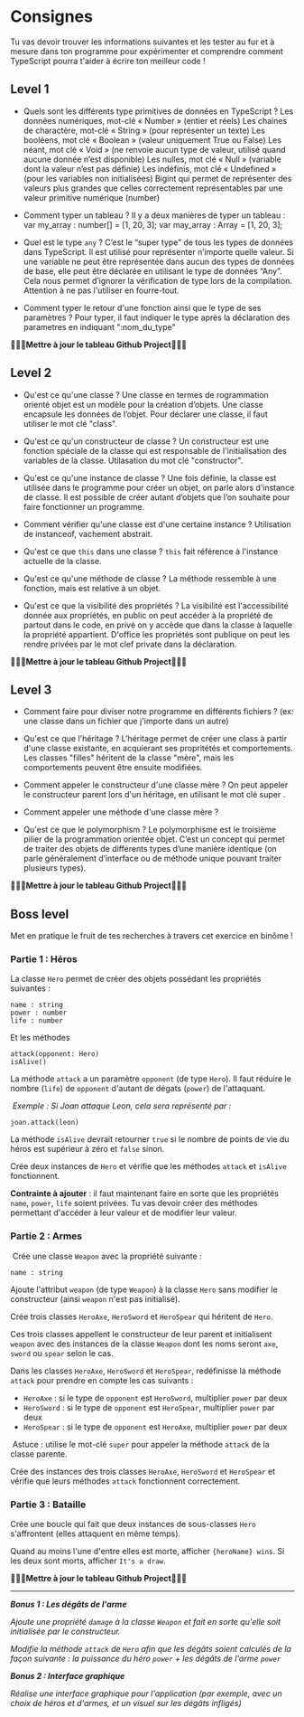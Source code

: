 
# Consignes

Tu vas devoir trouver les informations suivantes et les tester au fur et à mesure dans ton programme pour expérimenter et comprendre comment TypeScript pourra t'aider à écrire ton meilleur code !

## Level 1

- Quels sont les différents type primitives de données en TypeScript ? 
Les données numériques, mot-clé « Number » (entier et réels)
Les chaines de charactère, mot-clé « String » (pour représenter un texte)
Les booléens, mot clé « Boolean » (valeur uniquement True ou False)
Les néant, mot clé « Void » (ne renvoie aucun type de valeur, utilisé quand aucune donnée n’est disponible)
Les nulles, mot clé « Null » (variable dont la valeur n’est pas définie)
Les indéfinis, mot clé « Undefined » (pour les variables non initialisées)
Bigint qui permet de représenter des valeurs plus grandes que celles correctement représentables par une valeur primitive numérique (number)

- Comment typer un tableau ? 
Il y a deux manières de typer un tableau :
var my_array : number[] = [1, 20, 3];
var may_array : Array<number> = [1, 20, 3];

- Quel est le type `any` ?
C’est le “super type” de tous les types de données dans TypeScript. Il est utilisé pour représenter n’importe quelle valeur. Si une variable ne peut être représentée dans aucun des types de données de base, elle peut être déclarée en utilisant le type de données “Any”. Cela nous permet d’ignorer la vérification de type lors de la compilation.
Attention à ne pas l'utiliser en fourre-tout.

- Comment typer le retour d'une fonction ainsi que le type de ses paramètres ? 
Pour typer, il faut indiquer le type après la déclaration des parametres en indiquant ":nom_du_type"


**🎉🎉🎉Mettre à jour le tableau Github Project🎉🎉🎉**

## Level 2

- Qu'est ce qu'une classe ? 
Une classe en termes de rogrammation orienté objet est un modèle pour la création d’objets. Une classe encapsule les données de l’objet.
Pour déclarer une classe, il faut utiliser le mot clé "class".

- Qu'est ce qu'un constructeur de classe ? 
Un constructeur est une fonction spéciale de la classe qui est responsable de l'initialisation des variables de la classe. Utilasation du mot clé "constructor".  

- Qu'est ce qu'une instance de classe ?
Une fois définie, la classe est utilisée dans le programme pour créer un objet, on parle alors d’instance de classe. Il est possible de créer autant d’objets que l’on souhaite pour faire fonctionner un programme.

- Comment vérifier qu'une classe est d'une certaine instance ?
Utilisation de instanceof, vachement abstrait.

- Qu'est ce que `this` dans une classe ?
`this` fait référence à l'instance actuelle de la classe.

- Qu'est ce qu'une méthode de classe ? 
La méthode ressemble à une fonction, mais est relative à un objet.

- Qu'est ce que la visibilité des propriétés ? 
La visibilité est l'accessibilité donnée aux propriétés, en public on peut accéder à la propriété de partout dans le code, en privé on y accède que dans la classe à laquelle la propriété appartient. D'office les propriétés sont publique on peut les rendre privées par le mot clef private dans la déclaration.

**🎉🎉🎉Mettre à jour le tableau Github Project🎉🎉🎉**

## Level 3

- Comment faire pour diviser notre programme en différents fichiers ? (ex: une classe dans un fichier que j'importe dans un autre) 


- Qu'est ce que l'héritage ? 
L'héritage permet de créer une class à partir d'une classe existante, en acquierant ses propritétés et comportements. Les classes "filles" héritent de la classe "mère", mais les comportements peuvent être ensuite modifiées.

- Comment appeler le constructeur d'une classe mère ? 
On peut appeler le constructeur parent lors d'un héritage, en utilisant le mot clé super .

- Comment appeler une méthode d'une classe mère ? 

- Qu'est ce que le polymorphism ? 
Le polymorphisme est le troisième pilier de la programmation orientée objet. C’est un concept qui permet de traiter des objets de différents types d’une manière identique (on parle généralement d’interface ou de méthode unique pouvant traiter plusieurs types).

**🎉🎉🎉Mettre à jour le tableau Github Project🎉🎉🎉**

## Boss level 

Met en pratique le fruit de tes recherches à travers cet exercice en binôme !
### Partie 1 : Héros

La classe `Hero` permet de créer des objets possédant les propriétés suivantes :

    name : string
    power : number
    life : number

​Et les méthodes

    attack(opponent: Hero)
    isAlive()

​La méthode `attack` a un paramètre `opponent` (de type `Hero`). Il faut réduire le nombre (`life`) de `opponent` d'autant de dégats (`power`) de l'attaquant.

​
*Exemple : Si Joan attaque Leon, cela sera représenté par :*

    joan.attack(leon)

​La méthode `isAlive` devrait retourner `true` si le nombre de points de vie du héros est supérieur à zéro et `false` sinon.

Crée deux instances de `Hero` et vérifie que les méthodes `attack` et `isAlive` fonctionnent.

**Contrainte à ajouter** : il faut maintenant faire en sorte que les propriétés `name`, `power`, `life` soient privées. Tu vas devoir créer des méthodes permettant d'accéder à leur valeur et de modifier leur valeur.

### Partie 2 : Armes
​
Crée une classe `Weapon` avec la propriété suivante :

    name : string

Ajoute l'attribut `weapon` (de type `Weapon`) à la classe `Hero` sans modifier le constructeur (ainsi `weapon` n'est pas initialisé).

Crée trois classes `HeroAxe`, `HeroSword` et `HeroSpear` qui héritent de `Hero`.

Ces trois classes appellent le constructeur de leur parent et initialisent `weapon` avec des instances de la classe `Weapon` dont les noms seront `axe`, `sword` ou `spear` selon le cas.

Dans les classes `HeroAxe`, `HeroSword` et `HeroSpear`, redéfinisse la méthode `attack` pour prendre en compte les cas suivants :

- `HeroAxe` : si le type de `opponent` est `HeroSword`, multiplier `power` par deux
- `HeroSword` : si le type de `opponent` est `HeroSpear`, multiplier `power` par deux
- `HeroSpear` : si le type de `opponent` est `HeroAxe`, multiplier `power` par deux

​
Astuce : utilise le mot-clé `super` pour appeler la méthode `attack` de la classe parente.

Crée des instances des trois classes `HeroAxe`, `HeroSword` et `HeroSpear` et vérifie que leurs méthodes `attack` fonctionnent correctement.
​
### Partie 3 : Bataille

Crée une boucle qui fait que deux instances de sous-classes `Hero` s'affrontent (elles attaquent en même temps).

Quand au moins l'une d'entre elles est morte, afficher `{heroName} wins`. Si les deux sont morts, afficher `It's a draw`.

**🎉🎉🎉Mettre à jour le tableau Github Project🎉🎉🎉**

---

***Bonus 1 : Les dégâts de l'arme***

*Ajoute une propriété `damage` à la classe `Weapon` et fait en sorte qu'elle soit initialisée par le constructeur.*

*Modifie la méthode `attack` de `Hero` afin que les dégâts soient calculés de la façon suivante : la puissance du héro `power` + les dégâts de l'arme `power`*

***Bonus 2 : Interface graphique***

*Réalise une interface graphique pour l'application (par exemple, avec un choix de héros et d'armes, et un visuel sur les dégâts infligés)*

